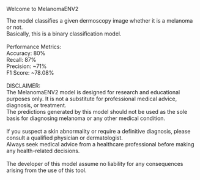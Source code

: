 Welcome to MelanomaENV2

The model classifies a given dermoscopy image whether it is a melanoma or not. <br>
Basically, this is a binary classification model. <br>
<br>
Performance Metrics:<br>
Accuracy: 80% <br>
Recall: 87% <br>
Precision: ~71% <br>
F1 Score: ~78.08% <br>
<br>
DISCLAIMER:<br>
The MelanomaENV2 model is designed for research and educational purposes only. It is not a substitute for professional medical advice, diagnosis, or treatment. <br> The predictions generated by this model should not be used as the sole basis for diagnosing melanoma or any other medical condition. <br>
<br>
If you suspect a skin abnormality or require a definitive diagnosis, please consult a qualified physician or dermatologist.<br> Always seek medical advice from a healthcare professional before making any health-related decisions.  
<br>
The developer of this model assume no liability for any consequences arising from the use of this tool.
